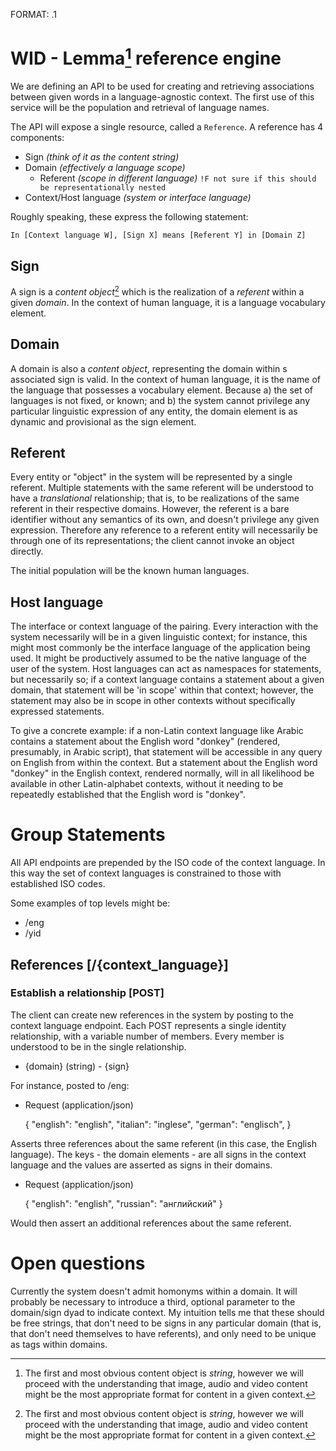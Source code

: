 FORMAT: .1

# WID - Lemma[^1] reference engine

We are defining an API to be used for creating and retrieving associations between given words in a language-agnostic context. The first use of this service will be the population and retrieval of language names.

The API will expose a single resource, called a `Reference`. A reference has 4 components:

- Sign *(think of it as the content string)*
- Domain *(effectively a language scope)*
  * Referent *(scope in different language)* `!F not sure if this should be representationally nested`
- Context/Host language *(system or interface language)*

Roughly speaking, these express the following statement: 

`In [Context language W], [Sign X] means [Referent Y] in [Domain Z]`

## Sign

A sign is a *content object*[^1] which is the realization of a *referent* within a given *domain*. In the context of human language, it is a language vocabulary element.

## Domain

A domain is also a *content object*, representing the domain within s associated sign is valid. In the context of human language, it is the name of the language that possesses a vocabulary element. Because a) the set of languages is not fixed, or known; and b) the system cannot privilege any particular linguistic expression of any entity, the domain element is as dynamic and provisional as the sign element. 

## Referent

Every entity or "object" in the system will be represented by a single referent. Multiple statements with the same referent will be understood to have a *translational* relationship; that is, to be realizations of the same referent in their respective domains. However, the referent is a bare identifier without any semantics of its own, and doesn't privilege any given expression. Therefore any reference to a referent entity will necessarily be through one of its representations; the client cannot invoke an object directly.

The initial population will be the known human languages.

## Host language

The interface or context language of the pairing. Every interaction with the system necessarily will be in a given linguistic context; for instance, this might most commonly be the interface language of the application being used. It might be productively assumed to be the native language of the user of the system. Host languages can act as namespaces for statements, but necessarily so; if a context language contains a statement about a given domain, that statement will be 'in scope' within that context; however, the statement may also be in scope in other contexts without specifically expressed statements.

To give a concrete example: if a non-Latin context language like Arabic contains a statement about the English word "donkey" (rendered, presumably, in Arabic script), that statement will be accessible in any query on English from within the context. But a statement about the English word "donkey" in the English context, rendered normally, will in all likelihood be available in other Latin-alphabet contexts, without it needing to be repeatedly established that the English word is "donkey".

[^1]: The first and most obvious content object is *string*, however we will proceed with the understanding that image, audio and video content might be the most appropriate format for content in a given context.

# Group Statements

All API endpoints are prepended by the ISO code of the context language. In this way the set of context languages is constrained to those with established ISO codes.

Some examples of top levels might be:

- /eng
- /yid

## References [/{context_language}]

### Establish a relationship [POST]

The client can create new references in the system by posting to the context language endpoint. Each POST represents a single identity relationship, with a variable number of members. Every member is understood to be in the single relationship.

+ {domain} (string) - {sign}

For instance, posted to /eng:

+ Request (application/json)

    {
       "english": "english",
       "italian": "inglese",
       "german": "englisch",
    }

Asserts three references about the same referent (in this case, the English language). The keys - the domain elements - are all signs in the context language and the values are asserted as signs in their domains.

+ Request (application/json)

    {
        "english": "english",
        "russian": "английский"
    }

Would then assert an additional references about the same referent.

# Open questions

Currently the system doesn't admit homonyms within a domain. It will probably be necessary to introduce a third, optional parameter to the domain/sign dyad to indicate context. My intuition tells me that these should be free strings, that don't need to be signs in any particular domain (that is, that don't need themselves to have referents), and only need to be unique as tags within domains.
